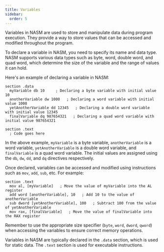 ```yaml
---
title: Variables
sidebar:
  order: 5
---
```

Variables in NASM are used to store and manipulate data during program execution. They provide a way to store values that can be accessed and modified throughout the program.

To declare a variable in NASM, you need to specify its name and data type. NASM supports various data types such as byte, word, double word, and quad word, which determine the size of the variable and the range of values it can hold.

Here's an example of declaring a variable in NASM:

```assembly
section .data
  myVariable db 10     ; Declaring a byte variable with initial value 10
  anotherVariable dw 1000   ; Declaring a word variable with initial value 1000
  yetAnotherVariable dd 12345   ; Declaring a double word variable with initial value 12345
  finalVariable dq 987654321   ; Declaring a quad word variable with initial value 987654321

section .text
  ; Code goes here
```

In the above example, `myVariable` is a byte variable, `anotherVariable` is a word variable, `yetAnotherVariable` is a double word variable, and `finalVariable` is a quad word variable. The initial values are assigned using the `db`, `dw`, `dd`, and `dq` directives respectively.

Once declared, variables can be accessed and modified using instructions such as `mov`, `add`, `sub`, etc. For example:

```assembly
section .text
  mov al, [myVariable]   ; Move the value of myVariable into the AL register
  add word [anotherVariable], 10   ; Add 10 to the value of anotherVariable
  sub dword [yetAnotherVariable], 100   ; Subtract 100 from the value of yetAnotherVariable
  mov rax, [finalVariable]   ; Move the value of finalVariable into the RAX register
```

Remember to use the appropriate size specifier (`byte`, `word`, `dword`, `qword`) when accessing the variables to ensure correct memory operations.

Variables in NASM are typically declared in the `.data` section, which is used for static data. The `.text` section is used for executable instructions.
